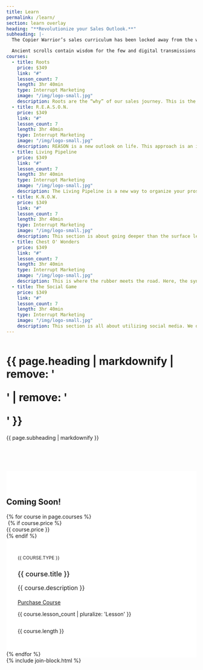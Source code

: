```yaml
---
title: Learn
permalink: /learn/
section: learn overlay
heading: "**Revolutionize your Sales Outlook.**"
subheading: |-
  The Copier Warrior’s sales curriculum has been locked away from the world, until now. We have gathered this knowledge and created valuable learning lessons just for you.

  Ancient scrolls contain wisdom for the few and digital transmissions relay vital encrypted information. But these courses have been deciphered so you can change the game. They carry immense value for all who are willing to light their torch and join the Rebellion.
courses:
  - title: Roots
    price: $349
    link: "#"
    lesson_count: 7
    length: 3hr 40min
    type: Interrupt Marketing
    image: "/img/logo-small.jpg"
    description: Roots are the “why” of our sales journey. This is the most important part of any salesperson's career. This section dives into what makes people go to work. This section seeks to cultivate a strong understanding of how little things have big impacts on our outcomes.
  - title: R.E.A.S.O.N.
    price: $349
    link: "#"
    lesson_count: 7
    length: 3hr 40min
    type: Interrupt Marketing
    image: "/img/logo-small.jpg"
    description: REASON is a new outlook on life. This approach is an in-depth look at cold calling in the 21st century. We breakdown the social interaction of a first touch while developing a keen understanding of the assumptions and communication patterns that accompany sales experiences.
  - title: Living Pipeline
    price: $349
    link: "#"
    lesson_count: 7
    length: 3hr 40min
    type: Interrupt Marketing
    image: "/img/logo-small.jpg"
    description: The Living Pipeline is a new way to organize your prospect list. This section develops a strategic approach to how a salesperson communicates with prospects that are not in the 30-day funnel. No matter what your sales cycle length, this approach is sure to be a relationship development tool that you don't want to miss.
  - title: K.N.O.W.
    price: $349
    link: "#"
    lesson_count: 7
    length: 3hr 40min
    type: Interrupt Marketing
    image: "/img/logo-small.jpg"
    description: This section is about going deeper than the surface level operations of a salesperson’s territory. We address the common approaches to building credibility and teach you to become a Sales Wanderer.
  - title: Chest O' Wonders
    price: $349
    link: "#"
    lesson_count: 7
    length: 3hr 40min
    type: Interrupt Marketing
    image: "/img/logo-small.jpg"
    description: This is where the rubber meets the road. Here, the synthesis of sales and marketing is created and the line between the two is destroyed. There is no room for a lag between the marketing department and the sales division.
  - title: The Social Game
    price: $349
    link: "#"
    lesson_count: 7
    length: 3hr 40min
    type: Interrupt Marketing
    image: "/img/logo-small.jpg"
    description: This section is all about utilizing social media. We discuss the various platforms and how to create a strategic approach to building business via social media. We cover various demographics of each platform, as well as providing an understanding of the separate metrics and how to judge ROI in a digital space.
---
```


<div class="row" style="margin-bottom:80px">
  <div class="column medium-8 medium-offset-2 inverse text-center">
    <h1 class="text-xlarge">{{ page.heading | markdownify | remove: '<p>' | remove: '</p>' }}</h1>
    {{ page.subheading | markdownify }}
  </div>
</div>
<div style="background-color:#fff;padding-top:40px;position:relative">
  <div class="content text-center"><h2>Coming Soon!</h2></div>
  <div class="row small-up-1 medium-up-2 large-up-3 medium-8 medium-offset-2" data-equalizer>
    {% for course in page.courses %}
    <div class="column column-block">
      <div class="container" data-equalizer-watch>
        <img alt="" src="{{ course.image }}" />
        {% if course.price %}<div class="price">{{ course.price }}</div>{% endif %}
        <div style="padding:30px">
          <p style="color:#201f1f;font-size:12px;text-transform:uppercase">{{ course.type }}</p>
          <h2 style="font-size:18px;font-weight:500">{{ course.title }}</h2>
          <p style="font-size:16px;margin-bottom:20px">{{ course.description }}</p>
          <a href="{{ course.link }}" class="button" style="margin-bottom:30px">Purchase Course</a>
          <div class="row">
            <div class="column medium-6">
              <p class="lesson">{{ course.lesson_count | pluralize: 'Lesson' }}</p>
            </div>
            <div class="column medium-6">
              <p class="time text-right">{{ course.length }}</p>
            </div>
          </div>
        </div>
      </div>
    </div>
    {% endfor %}
  </div>
</div>
{% include join-block.html %}
